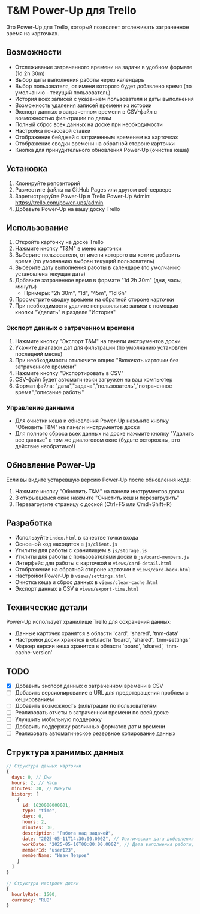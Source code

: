 # T&M Power-Up для Trello

Это Power-Up для Trello, который позволяет отслеживать затраченное время на карточках.

## Возможности

- Отслеживание затраченного времени на задачи в удобном формате (1d 2h 30m)
- Выбор даты выполнения работы через календарь
- Выбор пользователя, от имени которого будет добавлено время (по умолчанию - текущий пользователь)
- История всех записей с указанием пользователя и даты выполнения
- Возможность удаления записей времени из истории
- Экспорт данных о затраченном времени в CSV-файл с возможностью фильтрации по датам
- Полный сброс всех данных на доске при необходимости
- Настройка почасовой ставки
- Отображение бейджей с затраченным временем на карточках
- Отображение сводки времени на обратной стороне карточки
- Кнопка для принудительного обновления Power-Up (очистка кеша)

## Установка

1. Клонируйте репозиторий
2. Разместите файлы на GitHub Pages или другом веб-сервере
3. Зарегистрируйте Power-Up в Trello Power-Up Admin: https://trello.com/power-ups/admin
4. Добавьте Power-Up на вашу доску Trello

## Использование

1. Откройте карточку на доске Trello
2. Нажмите кнопку "T&M" в меню карточки
3. Выберите пользователя, от имени которого вы хотите добавить время (по умолчанию выбран текущий пользователь)
4. Выберите дату выполнения работы в календаре (по умолчанию установлена текущая дата)
5. Добавьте затраченное время в формате "1d 2h 30m" (дни, часы, минуты)
   - Примеры: "2h 30m", "1d", "45m", "1d 6h"
6. Просмотрите сводку времени на обратной стороне карточки
7. При необходимости удалите неправильные записи с помощью кнопки "Удалить" в разделе "История"

### Экспорт данных о затраченном времени

1. Нажмите кнопку "Экспорт T&M" на панели инструментов доски
2. Укажите диапазон дат для фильтрации (по умолчанию установлен последний месяц)
3. При необходимости отключите опцию "Включать карточки без затраченного времени"
4. Нажмите кнопку "Экспортировать в CSV"
5. CSV-файл будет автоматически загружен на ваш компьютер
6. Формат файла: "дата","задача","пользователь","потраченное время","описание работы"

### Управление данными

- Для очистки кеша и обновления Power-Up нажмите кнопку "Обновить T&M" на панели инструментов доски
- Для полного сброса всех данных на доске нажмите кнопку "Удалить все данные" в том же диалоговом окне (будьте осторожны, это действие необратимо!)

## Обновление Power-Up

Если вы видите устаревшую версию Power-Up после обновления кода:

1. Нажмите кнопку "Обновить T&M" на панели инструментов доски
2. В открывшемся окне нажмите "Очистить кеш и перезагрузить"
3. Перезагрузите страницу с доской (Ctrl+F5 или Cmd+Shift+R)

## Разработка

- Используйте `index.html` в качестве точки входа
- Основной код находится в `js/client.js`
- Утилиты для работы с хранилищем в `js/storage.js`
- Утилиты для работы с пользователями доски в `js/board-members.js`
- Интерфейс для работы с карточкой в `views/card-detail.html`
- Отображение на обратной стороне карточки в `views/card-back.html`
- Настройки Power-Up в `views/settings.html`
- Очистка кеша и сброс данных в `views/clear-cache.html`
- Экспорт данных в CSV в `views/export-time.html`

## Технические детали

Power-Up использует хранилище Trello для сохранения данных:
- Данные карточек хранятся в области 'card', 'shared', 'tnm-data'
- Настройки доски хранятся в области 'board', 'shared', 'tnm-settings'
- Маркер версии кеша хранится в области 'board', 'shared', 'tnm-cache-version'

## TODO

- [x] Добавить экспорт данных о затраченном времени в CSV
- [ ] Добавить версионирование в URL для предотвращения проблем с кешированием
- [ ] Добавить возможность фильтрации по пользователям
- [ ] Реализовать отчеты о затраченном времени по всей доске
- [ ] Улучшить мобильную поддержку
- [ ] Добавить поддержку различных форматов дат и времени
- [ ] Реализовать автоматическое резервное копирование данных

## Структура хранимых данных

```javascript
// Структура данных карточки
{
  days: 0, // Дни
  hours: 2, // Часы
  minutes: 30, // Минуты
  history: [
    {
      id: 1620000000001,
      type: "time",
      days: 0,
      hours: 2,
      minutes: 30,
      description: "Работа над задачей",
      date: "2025-05-11T14:30:00.000Z", // Фактическая дата добавления записи
      workDate: "2025-05-10T00:00:00.000Z", // Дата выполнения работы, выбранная в календаре
      memberId: "user123",
      memberName: "Иван Петров"
    }
  ]
}

// Структура настроек доски
{
  hourlyRate: 1500,
  currency: "RUB"
}